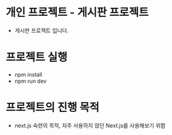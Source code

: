 # 개인 프로젝트 - 게시판 프로젝트
- 게시판 프로젝트 입니다.

# 프로젝트 실행
- npm install
- npm run dev

# 프로젝트의 진행 목적
-  next.js 숙련의 목적, 자주 사용하지 않던 Next.js를 사용해보기 위함